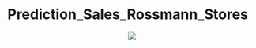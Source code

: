 # Prediction_Sales_Rossmann_Stores

<div align="center">
<img src="https://user-images.githubusercontent.com/94291995/161283630-513030ec-79df-4fda-90de-a16f6ee383a3.png" />
</div>
